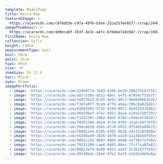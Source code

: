 ```yaml
---
template: ModelPage
title: Keira-Rae
featuredImage: >-
  https://ucarecdn.com/c976d53e-c97a-49f6-b3ee-22ca257ee92f/-/crop/2449x1347/0,41/-/preview/
imageThumbnail: >-
  https://ucarecdn.com/4d9eca8f-763f-4e3c-a4fc-b78d4e7a9c04/-/crop/1602x1899/0,0/-/preview/
firstName: Keira-Rae
collection: Girls
height: 118cm
measurementType: bust
bust: 58cm
waist: 55cm
hips: 60cm
size: '6'
shoeSize: US 11.5
hair: Black
eyes: Brown
imagePortfolio:
  - image: 'https://ucarecdn.com/320b977d-7e89-420b-be39-389235583755/'
  - image: 'https://ucarecdn.com/a87c538b-0fa2-40ec-a4f5-67054cf55b7f/'
  - image: 'https://ucarecdn.com/3e627b2d-6cb5-4e61-98c3-9b66d66b3826/'
  - image: 'https://ucarecdn.com/f3d7a9ff-9ce9-4778-a9aa-39bc9a0268bc/'
  - image: 'https://ucarecdn.com/81603402-573e-429d-8657-de913f87b401/'
  - image: 'https://ucarecdn.com/46b599af-47ec-4912-8ac4-b29eb7e0f391/'
  - image: 'https://ucarecdn.com/f143330c-286e-4dd5-8fbd-c049c4f30187/'
  - image: 'https://ucarecdn.com/f8d01260-46a4-4c34-9f02-22adce9f70f8/'
  - image: 'https://ucarecdn.com/394c0d20-d581-4fc0-b932-df5492a09972/'
  - image: 'https://ucarecdn.com/760d12aa-6105-4365-9b36-44c33c8fd60e/'
  - image: 'https://ucarecdn.com/e53ddad9-3826-4d70-aa10-a2130ea4fd5e/'
  - image: 'https://ucarecdn.com/9061c29e-9697-4803-98d0-4a73817a758a/'
  - image: 'https://ucarecdn.com/79231100-cae6-4405-88ec-7fcffca07a82/'
  - image: 'https://ucarecdn.com/08622ef4-8e90-4d13-adaf-312616777e92/'
  - image: 'https://ucarecdn.com/d9f48b4c-19af-4fb2-9af9-e163b3489e0a/'
---
```


